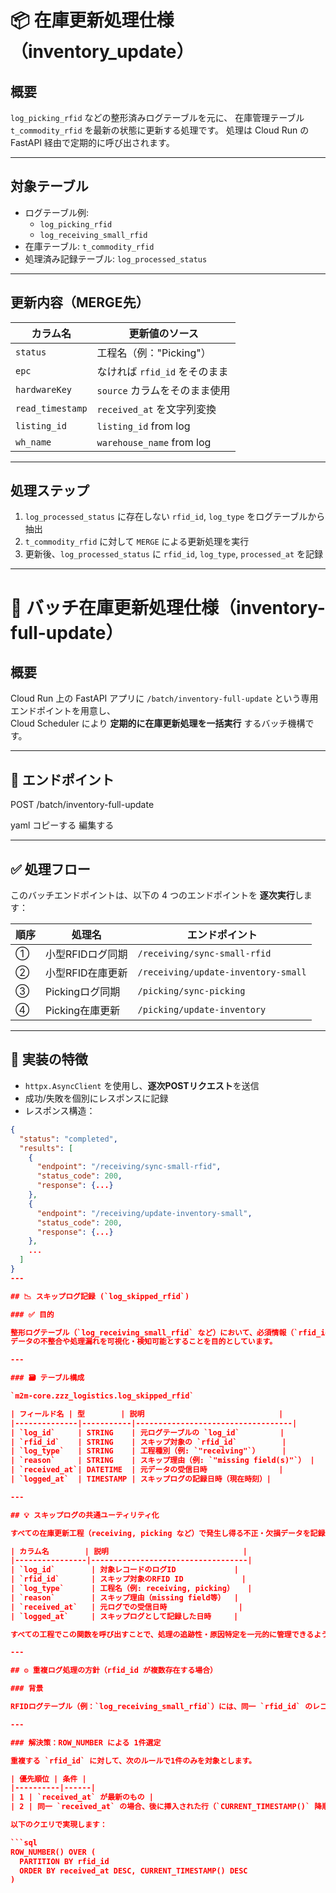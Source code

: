 # 📦 在庫更新処理仕様（inventory_update）

## 概要

`log_picking_rfid` などの整形済みログテーブルを元に、
在庫管理テーブル `t_commodity_rfid` を最新の状態に更新する処理です。
処理は Cloud Run の FastAPI 経由で定期的に呼び出されます。

---

## 対象テーブル

- ログテーブル例:
  - `log_picking_rfid`
  - `log_receiving_small_rfid`
- 在庫テーブル: `t_commodity_rfid`
- 処理済み記録テーブル: `log_processed_status`

---

## 更新内容（MERGE先）

| カラム名           | 更新値のソース                     |
|--------------------|-----------------------------------|
| `status`           | 工程名（例："Picking"）            |
| `epc`              | なければ `rfid_id` をそのまま     |
| `hardwareKey`      | `source` カラムをそのまま使用      |
| `read_timestamp`   | `received_at` を文字列変換         |
| `listing_id`       | `listing_id` from log             |
| `wh_name`          | `warehouse_name` from log         |

---

## 処理ステップ

1. `log_processed_status` に存在しない `rfid_id`, `log_type` をログテーブルから抽出
2. `t_commodity_rfid` に対して `MERGE` による更新処理を実行
3. 更新後、`log_processed_status` に `rfid_id`, `log_type`, `processed_at` を記録

---
# 🔁 バッチ在庫更新処理仕様（inventory-full-update）

## 概要

Cloud Run 上の FastAPI アプリに `/batch/inventory-full-update` という専用エンドポイントを用意し、  
Cloud Scheduler により **定期的に在庫更新処理を一括実行** するバッチ機構です。

---

## 🔗 エンドポイント

POST /batch/inventory-full-update

yaml
コピーする
編集する

---

## ✅ 処理フロー

このバッチエンドポイントは、以下の 4 つのエンドポイントを **逐次実行**します：

| 順序 | 処理名                       | エンドポイント                          |
|------|------------------------------|------------------------------------------|
| ①   | 小型RFIDログ同期             | `/receiving/sync-small-rfid`            |
| ②   | 小型RFID在庫更新             | `/receiving/update-inventory-small`     |
| ③   | Pickingログ同期              | `/picking/sync-picking`                 |
| ④   | Picking在庫更新              | `/picking/update-inventory`             |

---

## 🧠 実装の特徴

- `httpx.AsyncClient` を使用し、**逐次POSTリクエスト**を送信
- 成功/失敗を個別にレスポンスに記録
- レスポンス構造：

```json
{
  "status": "completed",
  "results": [
    {
      "endpoint": "/receiving/sync-small-rfid",
      "status_code": 200,
      "response": {...}
    },
    {
      "endpoint": "/receiving/update-inventory-small",
      "status_code": 200,
      "response": {...}
    },
    ...
  ]
}
---

## 📉 スキップログ記録 (`log_skipped_rfid`)

### ✅ 目的

整形ログテーブル（`log_receiving_small_rfid` など）において、必須情報（`rfid_id`, `listing_id`, `warehouse_name`）が欠損しており、在庫更新に進めなかったデータを記録することで、  
データの不整合や処理漏れを可視化・検知可能とすることを目的としています。

---

### 🗃️ テーブル構成

`m2m-core.zzz_logistics.log_skipped_rfid`

| フィールド名 | 型        | 説明                              |
|--------------|-----------|-----------------------------------|
| `log_id`     | STRING    | 元ログテーブルの `log_id`         |
| `rfid_id`    | STRING    | スキップ対象の `rfid_id`          |
| `log_type`   | STRING    | 工程種別（例: `"receiving"`）     |
| `reason`     | STRING    | スキップ理由（例: `"missing field(s)"`） |
| `received_at`| DATETIME  | 元データの受信日時                |
| `logged_at`  | TIMESTAMP | スキップログの記録日時（現在時刻）|

---

## 💡 スキップログの共通ユーティリティ化

すべての在庫更新工程（receiving, picking など）で発生し得る不正・欠損データを記録するため、共通関数 `log_skipped_rows()` を `utils/logging_utils.py` に定義。

| カラム名        | 説明                              |
|----------------|-----------------------------------|
| `log_id`        | 対象レコードのログID             |
| `rfid_id`       | スキップ対象のRFID ID             |
| `log_type`      | 工程名（例: receiving, picking）   |
| `reason`        | スキップ理由（missing field等）  |
| `received_at`   | 元ログでの受信日時                |
| `logged_at`     | スキップログとして記録した日時     |

すべての工程でこの関数を呼び出すことで、処理の追跡性・原因特定を一元的に管理できるようになる。

---

## ⚙️ 重複ログ処理の方針（rfid_id が複数存在する場合）

### 背景

RFIDログテーブル（例：`log_receiving_small_rfid`）には、同一 `rfid_id` のレコードが複数登録されているケースがあります。これらがすべて未処理状態である場合、BigQuery の `MERGE` にて「1行に対して複数行がマッチする」というエラーが発生します。

---

### 解決策：ROW_NUMBER による 1件選定

重複する `rfid_id` に対して、次のルールで1件のみを対象とします。

| 優先順位 | 条件 |
|----------|------|
| 1 | `received_at` が最新のもの |
| 2 | 同一 `received_at` の場合、後に挿入された行（`CURRENT_TIMESTAMP()` 降順） |

以下のクエリで実現します：

```sql
ROW_NUMBER() OVER (
  PARTITION BY rfid_id
  ORDER BY received_at DESC, CURRENT_TIMESTAMP() DESC
)
